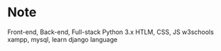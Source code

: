 # Note
Front-end, Back-end, Full-stack Python 3.x HTLM, CSS, JS w3schools
xampp, mysql,
learn django language
